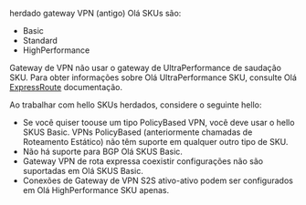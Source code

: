 herdado gateway VPN (antigo) Olá SKUs são:

* Basic
* Standard
* HighPerformance

Gateway de VPN não usar o gateway de UltraPerformance de saudação SKU. Para obter informações sobre Olá UltraPerformance SKU, consulte Olá [ExpressRoute](../articles/expressroute/expressroute-about-virtual-network-gateways.md) documentação.

Ao trabalhar com hello SKUs herdados, considere o seguinte hello:

* Se você quiser toouse um tipo PolicyBased VPN, você deve usar o hello SKUS Basic. VPNs PolicyBased (anteriormente chamadas de Roteamento Estático) não têm suporte em qualquer outro tipo de SKU.
* Não há suporte para BGP Olá SKUS Basic.
* Gateway VPN de rota expressa coexistir configurações não são suportadas em Olá SKUS Basic.
* Conexões de Gateway de VPN S2S ativo-ativo podem ser configurados em Olá HighPerformance SKU apenas.
